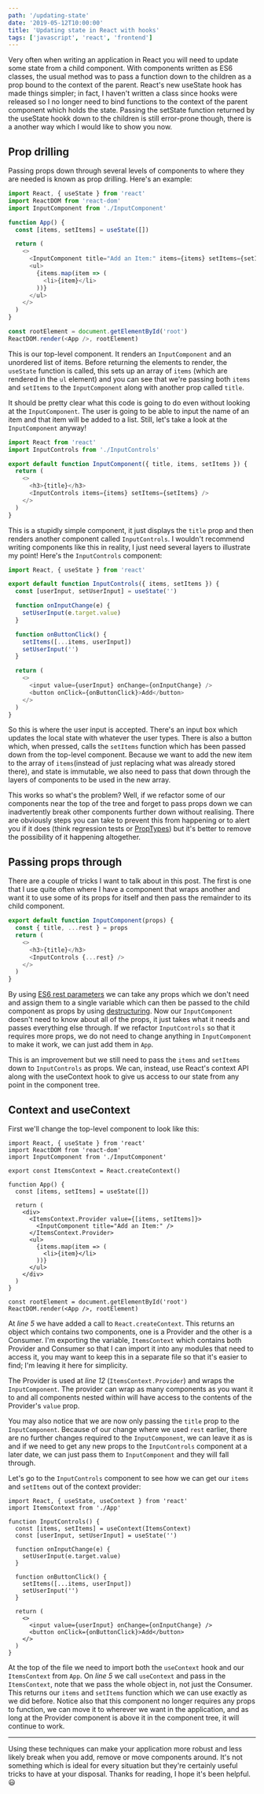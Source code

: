 ```yaml
---
path: '/updating-state'
date: '2019-05-12T10:00:00'
title: 'Updating state in React with hooks'
tags: ['javascript', 'react', 'frontend']
---
```


Very often when writing an application in React you will need to update some state from a child component. With components written as ES6 classes, the usual method was to pass a function down to the children as a prop bound to the context of the parent. React's new useState hook has made things simpler; in fact, I haven't written a class since hooks were released so I no longer need to bind functions to the context of the parent component which holds the state. Passing the setState function returned by the useState hookk down to the children is still error-prone though, there is a another way which I would like to show you now.

## Prop drilling

Passing props down through several levels of components to where they are needed is known as prop drilling. Here's an example:

```javascript
import React, { useState } from 'react'
import ReactDOM from 'react-dom'
import InputComponent from './InputComponent'

function App() {
  const [items, setItems] = useState([])

  return (
    <>
      <InputComponent title="Add an Item:" items={items} setItems={setItems} />
      <ul>
        {items.map(item => (
          <li>{item}</li>
        ))}
      </ul>
    </>
  )
}

const rootElement = document.getElementById('root')
ReactDOM.render(<App />, rootElement)
```

This is our top-level component. It renders an `InputComponent` and an unordered list of items. Before returning the elements to render, the `useState` function is called, this sets up an array of `items` (which are rendered in the `ul` element) and you can see that we're passing both `items` and `setItems` to the `InputComponent` along with another prop called `title`.

It should be pretty clear what this code is going to do even without looking at the `InputComponent`. The user is going to be able to input the name of an item and that item will be added to a list. Still, let's take a look at the `InputComponent` anyway!

```javascript
import React from 'react'
import InputControls from './InputControls'

export default function InputComponent({ title, items, setItems }) {
  return (
    <>
      <h3>{title}</h3>
      <InputControls items={items} setItems={setItems} />
    </>
  )
}
```

This is a stupidly simple component, it just displays the `title` prop and then renders another component called `InputControls`. I wouldn't recommend writing components like this in reality, I just need several layers to illustrate my point! Here's the `InputControls` component:

```javascript
import React, { useState } from 'react'

export default function InputControls({ items, setItems }) {
  const [userInput, setUserInput] = useState('')

  function onInputChange(e) {
    setUserInput(e.target.value)
  }

  function onButtonClick() {
    setItems([...items, userInput])
    setUserInput('')
  }

  return (
    <>
      <input value={userInput} onChange={onInputChange} />
      <button onClick={onButtonClick}>Add</button>
    </>
  )
}
```

So this is where the user input is accepted. There's an input box which updates the local state with whatever the user types. There is also a button which, when pressed, calls the `setItems` function which has been passed down from the top-level component. Because we want to add the new item to the array of `items`(instead of just replacing what was already stored there), and state is immutable, we also need to pass that down through the layers of components to be used in the new array.

This works so what's the problem? Well, if we refactor some of our components near the top of the tree and forget to pass props down we can inadvertently break other components further down without realising. There are obviously steps you can take to prevent this from happening or to alert you if it does (think regression tests or [PropTypes](https://reactjs.org/docs/typechecking-with-proptypes.html)) but it's better to remove the possibility of it happening altogether.

## Passing props through

There are a couple of tricks I want to talk about in this post. The first is one that I use quite often where I have a component that wraps another and want it to use some of its props for itself and then pass the remainder to its child component.

```javascript
export default function InputComponent(props) {
  const { title, ...rest } = props
  return (
    <>
      <h3>{title}</h3>
      <InputControls {...rest} />
    </>
  )
}
```

By using [ES6 rest parameters](https://developer.mozilla.org/en-US/docs/Web/JavaScript/Reference/Functions/rest_parameters) we can take any props which we don't need and assign them to a single variable which can then be passed to the child component as props by using [destructuring](https://developer.mozilla.org/en-US/docs/Web/JavaScript/Reference/Operators/Destructuring_assignment). Now our `InputComponent` doesn't need to know about all of the props, it just takes what it needs and passes everything else through. If we refactor `InputControls` so that it requires more props, we do not need to change anything in `InputComponent` to make it work, we can just add them in `App`.

This is an improvement but we still need to pass the `items` and `setItems` down to `InputControls` as props. We can, instead, use React's context API along with the useContext hook to give us access to our state from any point in the component tree.

## Context and useContext

First we'll change the top-level component to look like this:

```javascript{numberLines: true}
import React, { useState } from 'react'
import ReactDOM from 'react-dom'
import InputComponent from './InputComponent'

export const ItemsContext = React.createContext()

function App() {
  const [items, setItems] = useState([])

  return (
    <div>
      <ItemsContext.Provider value={[items, setItems]}>
        <InputComponent title="Add an Item:" />
      </ItemsContext.Provider>
      <ul>
        {items.map(item => (
          <li>{item}</li>
        ))}
      </ul>
    </div>
  )
}

const rootElement = document.getElementById('root')
ReactDOM.render(<App />, rootElement)
```

At _line 5_ we have added a call to `React.createContext`. This returns an object which contains two components, one is a Provider and the other is a Consumer. I'm exporting the variable, `ItemsContext` which contains both Provider and Consumer so that I can import it into any modules that need to access it, you may want to keep this in a separate file so that it's easier to find; I'm leaving it here for simplicity.

The Provider is used at _line 12_ (`ItemsContext.Provider`) and wraps the `InputComponent`. The provider can wrap as many components as you want it to and all components nested within will have access to the contents of the Provider's `value` prop.

You may also notice that we are now only passing the `title` prop to the `InputComponent`. Because of our change where we used `rest` earlier, there are no further changes required to the `InputComponent`, we can leave it as is and if we need to get any new props to the `InputControls` component at a later date, we can just pass them to `InputComponent` and they will fall through.

Let's go to the `InputControls` component to see how we can get our `items` and `setItems` out of the context provider:

```javascript{numberLines: true}
import React, { useState, useContext } from 'react'
import ItemsContext from './App'

function InputControls() {
  const [items, setItems] = useContext(ItemsContext)
  const [userInput, setUserInput] = useState('')

  function onInputChange(e) {
    setUserInput(e.target.value)
  }

  function onButtonClick() {
    setItems([...items, userInput])
    setUserInput('')
  }

  return (
    <>
      <input value={userInput} onChange={onInputChange} />
      <button onClick={onButtonClick}>Add</button>
    </>
  )
}
```

At the top of the file we need to import both the `useContext` hook and our `ItemsContext` from `App`. On _line 5_ we call `useContext` and pass in the `ItemsContext`, note that we pass the whole object in, not just the Consumer. This returns our `items` and `setItems` function which we can use exactly as we did before. Notice also that this component no longer requires any props to function, we can move it to wherever we want in the application, and as long at the Provider component is above it in the component tree, it will continue to work.

---

Using these techniques can make your application more robust and less likely break when you add, remove or move components around. It's not something which is ideal for every situation but they're certainly useful tricks to have at your disposal. Thanks for reading, I hope it's been helpful. :smiley:
